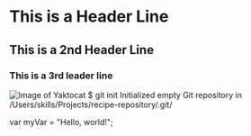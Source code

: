 # This is a Header Line
## This is a 2nd Header Line
### This is a 3rd leader line
![Image of Yaktocat](https://octodex.github.com/images/yaktocat.png)
$ git init
Initialized empty Git repository in /Users/skills/Projects/recipe-repository/.git/

var myVar = "Hello, world!";
